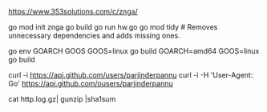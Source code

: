 https://www.353solutions.com/c/znga/

go mod init znga
go build 
go run hw.go
go mod tidy # Removes unnecessary dependencies and adds missing ones.

<!-- 
    Go executable is big in size because 
    -- it is not just your code
    -- go run time
    -- garbage collector 
    -- scheduler 
    -- runtime information
-->
<!-- you can build exec for mac, linux by changing GOARCH GOOS -->

go env GOARCH GOOS
GOOS=linux go build
GOARCH=amd64 GOOS=linux go build

curl -i https://api.github.com/users/parjinderpannu
curl -i -H 'User-Agent: Go' https://api.github.com/ousers/parjinderpannu

cat http.log.gz| gunzip |sha1sum